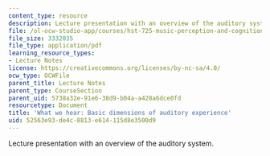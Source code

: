 ```yaml
---
content_type: resource
description: Lecture presentation with an overview of the auditory system.
file: /ol-ocw-studio-app/courses/hst-725-music-perception-and-cognition-spring-2009/52563e93de4c8813e614115d8e3500d9_MITHST_725S09_lec03_what.pdf
file_size: 3332035
file_type: application/pdf
learning_resource_types:
- Lecture Notes
license: https://creativecommons.org/licenses/by-nc-sa/4.0/
ocw_type: OCWFile
parent_title: Lecture Notes
parent_type: CourseSection
parent_uid: 5738a32e-91e6-38d9-b04a-a428a6dce0fd
resourcetype: Document
title: 'What we hear: Basic dimensions of auditory experience'
uid: 52563e93-de4c-8813-e614-115d8e3500d9
---
```

Lecture presentation with an overview of the auditory system.